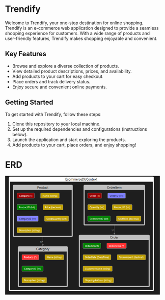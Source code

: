 # Trendify

Welcome to Trendify, your one-stop destination for online shopping. Trendify is an e-commerce web application designed to provide a seamless shopping experience for customers. With a wide range of products and user-friendly features, Trendify makes shopping enjoyable and convenient.

## Key Features

- Browse and explore a diverse collection of products.
- View detailed product descriptions, prices, and availability.
- Add products to your cart for easy checkout.
- Place orders and track delivery status.
- Enjoy secure and convenient online payments.

## Getting Started

To get started with Trendify, follow these steps:

1. Clone this repository to your local machine.
2. Set up the required dependencies and configurations (instructions below).
3. Launch the application and start exploring the products.
4. Add products to your cart, place orders, and enjoy shopping!

# ERD
![Alt Text](https://github.com/E-commerce-Trendify/Trendify/blob/Sub-branch/ERD-Trendify.png)
